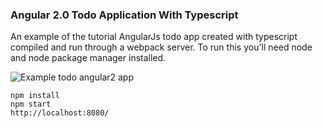 ### Angular 2.0 Todo Application With Typescript
An example of the tutorial AngularJs todo app created with typescript compiled and run through a webpack server. To run this you'll need node and node package manager installed.

![Example todo angular2 app](http://www.garethweaver.com/github/todo-angular.jpg "Example todo angular2 app")

```
npm install
npm start
http://localhost:8080/
```